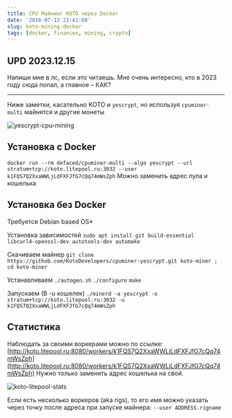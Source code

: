 ```yaml
---
title: CPU Майнинг KOTO через Docker
date: '2018-07-13 21:41:00'
slug: koto-mining-docker
tags: [docker, finances, mining, crypto]
---
```


## UPD 2023.12.15

Напиши мне в лс, если это читаешь. Мне очень интересно, кто в 2023 году сюда попал, а главное – КАК?

<!--truncate-->

---

Ниже заметки, касательно KOTO и `yescrypt`, но используя `cpuminer-multi` майнятся и другие монеты

![yescrypt-cpu-mining](https://s3.amd-nick.me/2018/07/yescrypt-cpu-mining.png)

## Установка с Docker

`docker run --rm defaced/cpuminer-multi --algo yescrypt --url stratum+tcp://koto.litepool.ru:3032 --user k1FQS7Q2XxaWWLjLdFXFJfG7cQq74mWsZph`
Можно заменить адрес пула и кошелька

## Установка без Docker

Требуется Debian based OS\*

Установка зависимостей
`sudo apt install git build-essential libcurl4-openssl-dev autotools-dev automake`

Скачиваем майнер
`git clone https://github.com/KotoDevelopers/cpuminer-yescrypt.git koto-miner ; cd koto-miner`

Устанавливаем
`./autogen.sh`
`./configure`
`make`

Запускаем (В -u кошелек)
`./minerd -a yescrypt -o stratum+tcp://koto.litepool.ru:3032 -u k1FQS7Q2XxaWWLjLdFXFJfG7cQq74mWsZph`

## Статистика

Наблюдать за своими воркерами можно по ссылке:
[http://koto.litepool.ru:8080/workers/k1FQS7Q2XxaWWLjLdFXFJfG7cQq74mWsZph](http://koto.litepool.ru:8080/workers/k1FQS7Q2XxaWWLjLdFXFJfG7cQq74mWsZph)
Нужно только заменить адрес кошелька на свой.

![koto-litepool-stats](https://s3.amd-nick.me/2018/07/koto-litepool-stats.png)

Если есть несколько воркеров (aka rigs), то его имя можно указать через точку после адреса при запуске майнера: `--user ADDRESS.rigname`
